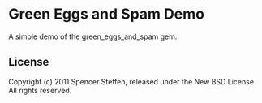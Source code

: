 Green Eggs and Spam Demo
========================

A simple demo of the green_eggs_and_spam gem.

    
License
-------

Copyright (c) 2011 Spencer Steffen, released under the New BSD License All rights reserved.

